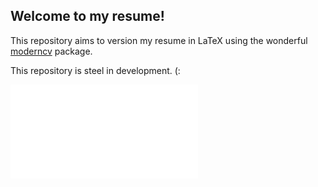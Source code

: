 ## Welcome to my resume!
This repository aims to version my resume in LaTeX using the wonderful [moderncv](https://www.ctan.org/pkg/moderncv) package.

This repository is steel in development. (:

![resume](main.pdf)
